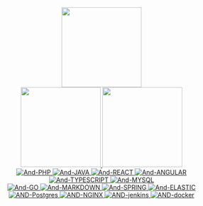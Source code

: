 <div align="center">
    <img height="180em" src="https://github-readme-streak-stats.herokuapp.com?user=AndreCordeir0&theme=chartreuse-dark"/>
</div>
<div align="center">
  <a href="https://github.com/AndreCordeir0">
  <img height="180em" src="https://github-readme-stats.vercel.app/api?username=AndreCordeir0&show_icons=true&theme=chartreuse-dark&include_all_commits=true&count_private=false"/>
  <img height="180em" src="https://github-readme-stats.vercel.app/api/top-langs/?username=AndreCordeir0&layout=compact&langs_count=8&theme=chartreuse-dark"/>
</div>

<div align="center" padding-top="50px">
    <img alt="And-PHP" src="https://img.shields.io/badge/PHP-777BB4?style=for-the-badge&logo=php&logoColor=white">
    <img alt="And-JAVA" src="https://img.shields.io/badge/Java-ED8B00?style=for-the-badge&logo=java&logoColor=white">
    <img alt="And-REACT" src="https://img.shields.io/badge/React-20232A?style=for-the-badge&logo=react&logoColor=61DAFB">
    <img alt="And-ANGULAR" src="https://img.shields.io/badge/Angular-DD0031?style=for-the-badge&logo=angular&logoColor=white">
    <img alt="And-TYPESCRIPT" src="https://img.shields.io/badge/TypeScript-007ACC?style=for-the-badge&logo=typescript&logoColor=white">
    <img alt="And-MYSQL" src="https://img.shields.io/badge/MySQL-005C84?style=for-the-badge&logo=mysql&logoColor=white"><br>
    <img alt="And-GO" src="https://img.shields.io/badge/Go-00ADD8?style=for-the-badge&logo=go&logoColor=white">
    <img alt="And-MARKDOWN" src="https://img.shields.io/badge/Markdown-000000?style=for-the-badge&logo=markdown&logoColor=white">
    <img alt="And-SPRING" src="https://img.shields.io/badge/Spring-6DB33F?style=for-the-badge&logo=spring&logoColor=white">
    <img alt="And-ELASTIC" src="https://img.shields.io/badge/Elastic-FFFFFF?style=for-the-badge&logo=elastic&logoColor=black">
    <img alt="AND-Postgres" src="https://img.shields.io/badge/PostgreSQL-316192?style=for-the-badge&logo=postgresql&logoColor=white">
    <img alt="AND-NGINX" src="https://img.shields.io/badge/Nginx-009639?style=for-the-badge&logo=nginx&logoColor=white">
    <img alt="AND-jenkins" src="https://img.shields.io/badge/Jenkins-D33833?style=for-the-badge&logo=jenkins&logoColor=white">
    <img alt="AND-docker" src="https://img.shields.io/badge/Docker-2496ED?style=for-the-badge&logo=docker&logoColor=white">
</div>
